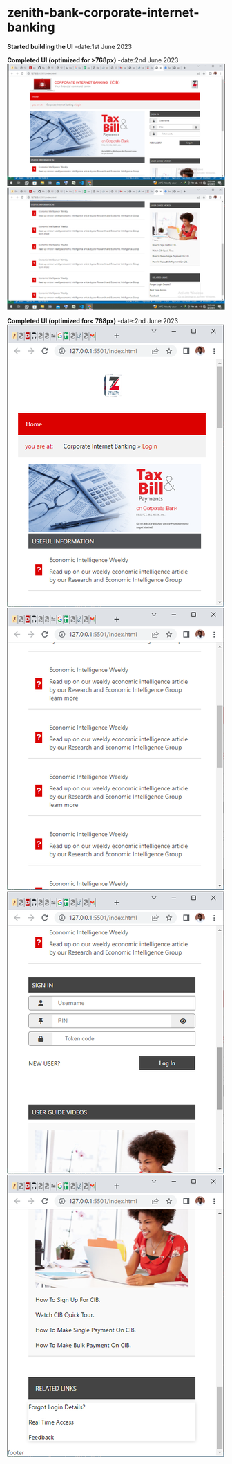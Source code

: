 # zenith-bank-corporate-internet-banking

**Started building the UI**
-date:1st June 2023

**Completed UI (optimized for >768px)**
-date:2nd June 2023
![](./img/laptopviewtop.png)
![](./img/laptopviewbottom.png)

**Completed UI (optimized for< 768px)**
-date:2nd June 2023
![](./img/mobile%20view1.png)
![](./img/mobile%20view2.png)
![](./img/mobile%20view%203.png)
![](./img/mobile%20view%204.png)
